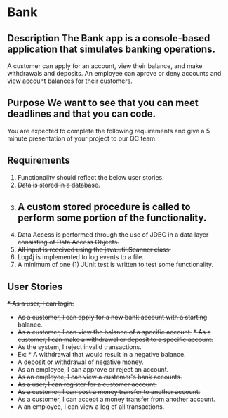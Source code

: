 # Bank
## Description The Bank app is a console-based application that simulates banking operations.
A customer can apply for an account, view their balance, and make withdrawals and deposits.
An employee can aprove or deny accounts and view account balances for their customers.

## Purpose We want to see that you can meet deadlines and that you can code.
You are expected to complete the following requirements and give a 5 minute presentation of your project to our QC team.

## Requirements
1. Functionality should reflect the below user stories.
2. ~~Data is stored in a database.~~
3. A custom stored procedure is called to perform some portion of the functionality.
   - 
4. ~~Data Access is performed through the use of JDBC in a data layer consisting of Data Access Objects.~~
5. ~~All input is received using the java.util.Scanner class.~~
6. Log4j is implemented to log events to a file.
7. A minimum of one (1) JUnit test is written to test some functionality.

## User Stories
~~* As a user, I can login.~~
* ~~As a customer, I can apply for a new bank account with a starting balance.~~
* ~~As a customer, I can view the balance of a specific account.~~
~~* As a customer, I can make a withdrawal or deposit to a specific account.~~
* As the system, I reject invalid transactions.
* Ex: * A withdrawal that would result in a negative balance.
* A deposit or withdrawal of negative money.
* As an employee, I can approve or reject an account.
* ~~As an employee, I can view a customer's bank accounts.~~
* ~~As a user, I can register for a customer account.~~
* ~~As a customer, I can post a money transfer to another account.~~
* As a customer, I can accept a money transfer from another account.
* A an employee, I can view a log of all transactions.